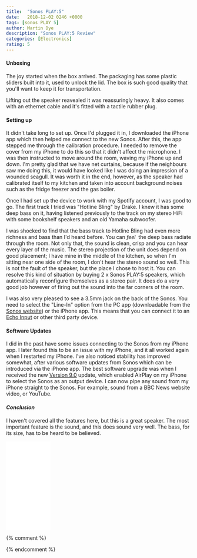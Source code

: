 ```yaml
---
title:  "Sonos PLAY:5"
date:   2018-12-02 0246 +0000
tags: [sonos PLAY 5]
author: Martin Dye
description: "Sonos PLAY:5 Review"
categories: [Electronics]
rating: 5
---
```


<h4>Unboxing</h4>

The joy started when the box arrived. The packaging has some plastic sliders built into it, used to unlock the lid. The box is
such good quality that you'll want to keep it for transportation.

Lifting out the speaker reavealed it was reassuringly heavy. It also comes with an ethernet cable and it's fitted 
with a tactile rubber plug.

<h4>Setting up</h4>

It didn't take long to set up. Once I'd plugged it in, I downloaded the iPhone app which then helped me connect 
to the new Sonos. After this, the app stepped me through the calibration procedure. I needed to remove the cover from my iPhone
to do this so that it didn't affect the microphone. I was then instructed to move around the room, waving my iPhone up and down.
I'm pretty glad that we have net curtains, because if the neighbours saw me doing this, it would have looked like I was doing
an impression of a wounded seagull. It was worth it in the end, however, as the speaker had calibrated itself to my kitchen
and taken into account background noises such as the fridge freezer and the gas boiler.

Once I had set up the device to work with my Spotify account, I was good to go. The first track I tried was 
"Hotline Bling" by Drake. I knew it has some deep bass on it, having listened previously to the track on my 
stereo HiFi with some bookshelf speakers and an old Yamaha subwoofer.

I was shocked to find that the bass track to Hotline Bling had even more richness and bass than I'd heard before. You
can <em>feel</em>&nbsp; the deep bass radiate through the room. Not only that, the sound is clean, crisp and you can hear every
layer of the music. The stereo projection of the unit does depend on good placement; I have mine in the middle of the kitchen,
so when I'm sitting near one side of the room, I don't hear the stereo sound so well. This is not the fault of the speaker, but the place
I chose to host it. You can resolve this kind of situation by buying 2 x Sonos PLAY:5 speakers, which automatically reconfigure
themselves as a stereo pair. It does do a very good job however of firing out the sound into the far corners of the room.

I was also very pleased to see a 3.5mm jack on the back of the Sonos. You need to select the "Line-In" option from the PC app
(downloadable from the <a href="https://www.sonos.com]">Sonos website</a>) or the iPhone app. This means that you can connect it to an
<a href="https://amzn.to/2Rw6Blr">Echo Input</a> or other third party device.

<h4>Software Updates</h4>

I did in the past have some issues connecting to the Sonos from my iPhone app.
I later found this to be an issue with my iPhone, and it all worked again when I restarted my iPhone.
I've also noticed stability has improved somewhat, after various software updates from Sonos which can be
introduced via the iPhone app. The best software upgrade was when I received the 
new <a href="https://www.sonos.com/en-gb/software/release/9-0">Version 9.0</a> update, which enabled
AirPlay on my iPhone to select the Sonos as an output device.
I can now pipe any sound from my iPhone straight to the Sonos. For example, sound from a BBC News website video, or YouTube.

<h4><em>Conclusion</em></h4>

I haven't covered all the features here, but this is a great speaker. The most important feature is the sound, and this does
sound very well. The bass, for its size, has to be heard to be believed.

<iframe style="width:120px;height:240px;" marginwidth="0" marginheight="0" scrolling="no" frameborder="0" src="//ws-eu.amazon-adsystem.com/widgets/q?ServiceVersion=20070822&OneJS=1&Operation=GetAdHtml&MarketPlace=GB&source=ac&ref=tf_til&ad_type=product_link&tracking_id=martindye21-21&marketplace=amazon&region=GB&placement=B015MWSBME&asins=B015MWSBME&linkId=49c249f47d97a304e81222858904a6e1&show_border=true&link_opens_in_new_window=false&price_color=333333&title_color=0066c0&bg_color=f2f2f2">
</iframe>

{% comment %}

{% endcomment %}